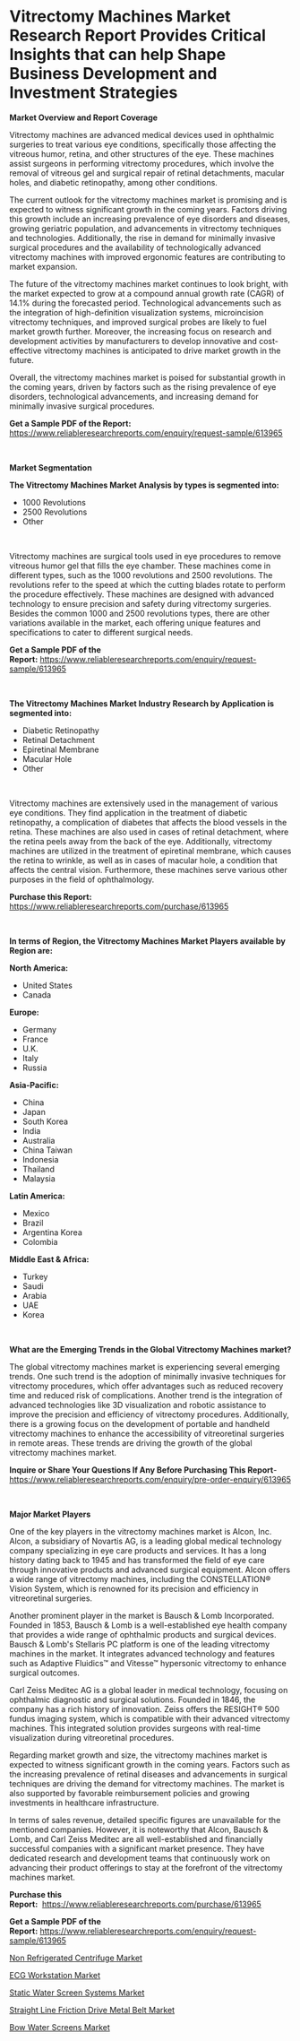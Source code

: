 <p><h1>Vitrectomy Machines Market Research Report Provides Critical Insights that can help Shape Business Development and Investment Strategies</h1></p><p><strong>Market Overview and Report Coverage</strong></p>
<p><p>Vitrectomy machines are advanced medical devices used in ophthalmic surgeries to treat various eye conditions, specifically those affecting the vitreous humor, retina, and other structures of the eye. These machines assist surgeons in performing vitrectomy procedures, which involve the removal of vitreous gel and surgical repair of retinal detachments, macular holes, and diabetic retinopathy, among other conditions.</p><p>The current outlook for the vitrectomy machines market is promising and is expected to witness significant growth in the coming years. Factors driving this growth include an increasing prevalence of eye disorders and diseases, growing geriatric population, and advancements in vitrectomy techniques and technologies. Additionally, the rise in demand for minimally invasive surgical procedures and the availability of technologically advanced vitrectomy machines with improved ergonomic features are contributing to market expansion.</p><p>The future of the vitrectomy machines market continues to look bright, with the market expected to grow at a compound annual growth rate (CAGR) of 14.1% during the forecasted period. Technological advancements such as the integration of high-definition visualization systems, microincision vitrectomy techniques, and improved surgical probes are likely to fuel market growth further. Moreover, the increasing focus on research and development activities by manufacturers to develop innovative and cost-effective vitrectomy machines is anticipated to drive market growth in the future.</p><p>Overall, the vitrectomy machines market is poised for substantial growth in the coming years, driven by factors such as the rising prevalence of eye disorders, technological advancements, and increasing demand for minimally invasive surgical procedures.</p></p>
<p><strong>Get a Sample PDF of the Report:</strong> <a href="https://www.reliableresearchreports.com/enquiry/request-sample/613965">https://www.reliableresearchreports.com/enquiry/request-sample/613965</a></p>
<p>&nbsp;</p>
<p><strong>Market Segmentation</strong></p>
<p><strong>The Vitrectomy Machines Market Analysis by types is segmented into:</strong></p>
<p><ul><li>1000 Revolutions</li><li>2500 Revolutions</li><li>Other</li></ul></p>
<p>&nbsp;</p>
<p><p>Vitrectomy machines are surgical tools used in eye procedures to remove vitreous humor gel that fills the eye chamber. These machines come in different types, such as the 1000 revolutions and 2500 revolutions. The revolutions refer to the speed at which the cutting blades rotate to perform the procedure effectively. These machines are designed with advanced technology to ensure precision and safety during vitrectomy surgeries. Besides the common 1000 and 2500 revolutions types, there are other variations available in the market, each offering unique features and specifications to cater to different surgical needs.</p></p>
<p><strong>Get a Sample PDF of the Report:</strong>&nbsp;<a href="https://www.reliableresearchreports.com/enquiry/request-sample/613965">https://www.reliableresearchreports.com/enquiry/request-sample/613965</a></p>
<p>&nbsp;</p>
<p><strong>The Vitrectomy Machines Market Industry Research by Application is segmented into:</strong></p>
<p><ul><li>Diabetic Retinopathy</li><li>Retinal Detachment</li><li>Epiretinal Membrane</li><li>Macular Hole</li><li>Other</li></ul></p>
<p>&nbsp;</p>
<p><p>Vitrectomy machines are extensively used in the management of various eye conditions. They find application in the treatment of diabetic retinopathy, a complication of diabetes that affects the blood vessels in the retina. These machines are also used in cases of retinal detachment, where the retina peels away from the back of the eye. Additionally, vitrectomy machines are utilized in the treatment of epiretinal membrane, which causes the retina to wrinkle, as well as in cases of macular hole, a condition that affects the central vision. Furthermore, these machines serve various other purposes in the field of ophthalmology.</p></p>
<p><strong>Purchase this Report:</strong>&nbsp; <a href="https://www.reliableresearchreports.com/purchase/613965">https://www.reliableresearchreports.com/purchase/613965</a></p>
<p>&nbsp;</p>
<p><strong>In terms of Region, the Vitrectomy Machines Market Players available by Region are:</strong></p>
<p>
    <p> <strong> North America: </strong>
        <ul>
            <li>United States</li>
            <li>Canada</li>
        </ul>
        </p> 
    <p> <strong> Europe: </strong>
        <ul>
            <li>Germany</li>
            <li>France</li>
            <li>U.K.</li>
            <li>Italy</li>
            <li>Russia</li>
        </ul>
        </p> 
    <p> <strong> Asia-Pacific: </strong>
        <ul>
            <li>China</li>
            <li>Japan</li>
            <li>South Korea</li>
            <li>India</li>
            <li>Australia</li>
            <li>China Taiwan</li>
            <li>Indonesia</li>
            <li>Thailand</li>
            <li>Malaysia</li>
        </ul>
        </p> 
    <p> <strong> Latin America: </strong>
        <ul>
            <li>Mexico</li>
            <li>Brazil</li>
            <li>Argentina Korea</li>
            <li>Colombia</li>
        </ul>
        </p> 
    <p> <strong> Middle East & Africa: </strong>
        <ul>
            <li>Turkey</li>
            <li>Saudi</li>
            <li>Arabia</li>
            <li>UAE</li>
            <li>Korea</li>
        </ul>
    </p>
    </p>
<p>&nbsp;</p>
<p><strong>What are the Emerging Trends in the Global Vitrectomy Machines market?</strong></p>
<p><p>The global vitrectomy machines market is experiencing several emerging trends. One such trend is the adoption of minimally invasive techniques for vitrectomy procedures, which offer advantages such as reduced recovery time and reduced risk of complications. Another trend is the integration of advanced technologies like 3D visualization and robotic assistance to improve the precision and efficiency of vitrectomy procedures. Additionally, there is a growing focus on the development of portable and handheld vitrectomy machines to enhance the accessibility of vitreoretinal surgeries in remote areas. These trends are driving the growth of the global vitrectomy machines market.</p></p>
<p><strong>Inquire or Share Your Questions If Any Before Purchasing This Report</strong>- <a href="https://www.reliableresearchreports.com/enquiry/pre-order-enquiry/613965">https://www.reliableresearchreports.com/enquiry/pre-order-enquiry/613965</a></p>
<p>&nbsp;</p>
<p><strong>Major Market Players</strong></p>
<p><p>One of the key players in the vitrectomy machines market is Alcon, Inc. Alcon, a subsidiary of Novartis AG, is a leading global medical technology company specializing in eye care products and services. It has a long history dating back to 1945 and has transformed the field of eye care through innovative products and advanced surgical equipment. Alcon offers a wide range of vitrectomy machines, including the CONSTELLATION® Vision System, which is renowned for its precision and efficiency in vitreoretinal surgeries.</p><p>Another prominent player in the market is Bausch & Lomb Incorporated. Founded in 1853, Bausch & Lomb is a well-established eye health company that provides a wide range of ophthalmic products and surgical devices. Bausch & Lomb's Stellaris PC platform is one of the leading vitrectomy machines in the market. It integrates advanced technology and features such as Adaptive Fluidics™ and Vitesse™ hypersonic vitrectomy to enhance surgical outcomes.</p><p>Carl Zeiss Meditec AG is a global leader in medical technology, focusing on ophthalmic diagnostic and surgical solutions. Founded in 1846, the company has a rich history of innovation. Zeiss offers the RESIGHT® 500 fundus imaging system, which is compatible with their advanced vitrectomy machines. This integrated solution provides surgeons with real-time visualization during vitreoretinal procedures.</p><p>Regarding market growth and size, the vitrectomy machines market is expected to witness significant growth in the coming years. Factors such as the increasing prevalence of retinal diseases and advancements in surgical techniques are driving the demand for vitrectomy machines. The market is also supported by favorable reimbursement policies and growing investments in healthcare infrastructure.</p><p>In terms of sales revenue, detailed specific figures are unavailable for the mentioned companies. However, it is noteworthy that Alcon, Bausch & Lomb, and Carl Zeiss Meditec are all well-established and financially successful companies with a significant market presence. They have dedicated research and development teams that continuously work on advancing their product offerings to stay at the forefront of the vitrectomy machines market.</p></p>
<p><strong>Purchase this Report:</strong>&nbsp;&nbsp;<a href="https://www.reliableresearchreports.com/purchase/613965">https://www.reliableresearchreports.com/purchase/613965</a></p>
<p></p>
<p><strong>Get a Sample PDF of the Report:</strong>&nbsp;<a href="https://www.reliableresearchreports.com/enquiry/request-sample/613965">https://www.reliableresearchreports.com/enquiry/request-sample/613965</a></p>
<p><p><a href="https://medium.com/@jqgvpygpb56374/non-refrigerated-centrifuge-market-size-growth-forecast-2023-2030-bc37be09b14f">Non Refrigerated Centrifuge Market</a></p><p><a href="https://medium.com/@tiannathiel2023/ecg-workstation-market-size-cagr-trends-2024-2030-7acfd0bb965d">ECG Workstation Market</a></p><p><a href="https://www.linkedin.com/pulse/static-water-screen-systems-market-size-share-global/">Static Water Screen Systems Market</a></p><p><a href="https://www.linkedin.com/pulse/straight-line-friction-drive-metal-belt-market-size-share/">Straight Line Friction Drive Metal Belt Market</a></p><p><a href="https://www.linkedin.com/pulse/bow-water-screens-market-research-report-unlocks-analysis/">Bow Water Screens Market</a></p></p>
